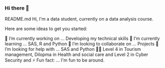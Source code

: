 ### Hi there 👋

README.md Hi, I'm a data student, currently on a data analysis course.

Here are some ideas to get you started:

🔭 I’m currently working on ... Developing my technical skills
🌱 I’m currently learning ... SAS, R and Python 
👯 I’m looking to collaborate on ... Projects
🤔 I’m looking for help with ... SAS and Python
👩‍🎓 Level 4 in Tourism management, Dilopma in Health and social care and Level 2 in Cyber Security and 
⚡ Fun fact: ... I'm fun to be around. 

